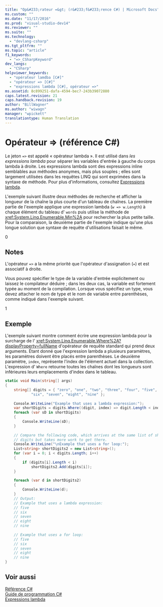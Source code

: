 ```yaml
---
title: "Op&#233;rateur =&gt; (r&#233;f&#233;rence C#) | Microsoft Docs"
ms.custom: ""
ms.date: "11/17/2016"
ms.prod: "visual-studio-dev14"
ms.reviewer: ""
ms.suite: ""
ms.technology: 
  - "devlang-csharp"
ms.tgt_pltfrm: ""
ms.topic: "article"
f1_keywords: 
  - "=>_CSharpKeyword"
dev_langs: 
  - "CSharp"
helpviewer_keywords: 
  - "opérateur lamdba [C#]"
  - "opérateur => [C#]"
  - "expressions lambda [C#], opérateur =>"
ms.assetid: 8c899251-dafa-4594-bec7-243b39072880
caps.latest.revision: 21
caps.handback.revision: 19
author: "BillWagner"
ms.author: "wiwagn"
manager: "wpickett"
translationtype: Human Translation
---
```

# Op&#233;rateur =&gt; (r&#233;f&#233;rence C#)
Le jeton `=>` est appelé « opérateur lambda ».  Il est utilisé dans *les expressions lambda* pour séparer les variables d'entrée à gauche du corps lambda à droite.  Les expressions lambda sont des expressions inline semblables aux méthodes anonymes, mais plus souples ; elles sont largement utilisées dans les requêtes LINQ qui sont exprimées dans la syntaxe de méthode.  Pour plus d'informations, consultez [Expressions lambda](../../../csharp/programming-guide/statements-expressions-operators/lambda-expressions.md).  
  
 L'exemple suivant illustre deux méthodes de recherche et afficher la longueur de la chaîne la plus courte d'un tableau de chaînes.  La première partie de l'exemple applique une expression lambda \(`w => w.Length`\) à chaque élément du tableau d' `words` puis utilise la méthode de <xref:System.Linq.Enumerable.Min%2A> pour rechercher la plus petite taille.  Pour la comparaison, la deuxième partie de l'exemple indique qu'une plus longue solution que syntaxe de requête d'utilisations faisait le même.  
  
<CodeContentPlaceHolder>0</CodeContentPlaceHolder>  
## Notes  
 L'opérateur `=>` a la même priorité que l'opérateur d'assignation \(`=`\) et est associatif à droite.  
  
 Vous pouvez spécifier le type de la variable d'entrée explicitement ou laissez le compilateur déduire ; dans les deux cas, la variable est fortement typée au moment de la compilation.  Lorsque vous spécifiez un type, vous devez attacher le nom de type et le nom de variable entre parenthèses, comme indiqué dans l'exemple suivant.  
  
<CodeContentPlaceHolder>1</CodeContentPlaceHolder>  
## Exemple  
 L'exemple suivant montre comment écrire une expression lambda pour la surcharge de l' <xref:System.Linq.Enumerable.Where%2A?displayProperty=fullName> d'opérateur de requête standard qui prend deux arguments.  Étant donné que l'expression lambda a plusieurs paramètres, les paramètres doivent être placés entre parenthèses.  Le deuxième paramètre, `index`, représente l'index de l'élément actuel dans la collection.  L'expression d' `Where` retourne toutes les chaînes dont les longueurs sont inférieures leurs emplacements d'index dans le tableau.  
  
```c#  
static void Main(string[] args)  
{  
    string[] digits = { "zero", "one", "two", "three", "four", "five",   
            "six", "seven", "eight", "nine" };  
  
    Console.WriteLine("Example that uses a lambda expression:");  
    var shortDigits = digits.Where((digit, index) => digit.Length < index);  
    foreach (var sD in shortDigits)  
    {  
        Console.WriteLine(sD);  
    }  
  
    // Compare the following code, which arrives at the same list of short  
    // digits but takes more work to get there.  
    Console.WriteLine("\nExample that uses a for loop:");  
    List<string> shortDigits2 = new List<string>();  
    for (var i = 0; i < digits.Length; i++)  
    {  
        if (digits[i].Length < i)  
            shortDigits2.Add(digits[i]);  
    }  
  
    foreach (var d in shortDigits2)  
    {  
        Console.WriteLine(d);  
    }  
    // Output:  
    // Example that uses a lambda expression:  
    // five  
    // six  
    // seven  
    // eight  
    // nine  
  
    // Example that uses a for loop:  
    // five  
    // six  
    // seven  
    // eight  
    // nine  
}  
```  
  
## Voir aussi  
 [Référence C\#](../../../csharp/language-reference/index.md)   
 [Guide de programmation C\#](../../../csharp/programming-guide/index.md)   
 [Expressions lambda](../../../csharp/programming-guide/statements-expressions-operators/lambda-expressions.md)